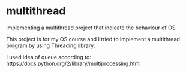 # multithread
implementing a multithread project that indicate the behaviour of OS


This project is for my OS course and I tried to implement a multithread program by using Threading library.

I used idea of queue according to: https://docs.python.org/2/library/multiprocessing.html
